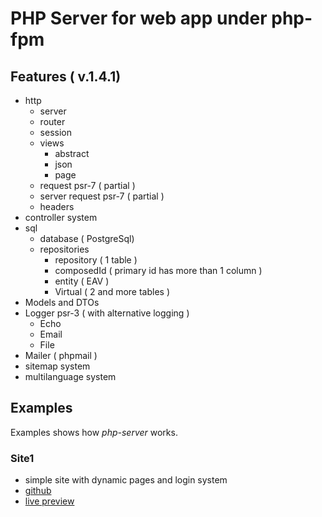 # PHP Server for web app under php-fpm

## Features ( v.1.4.1)

- http
  - server
  - router
  - session
  - views
    - abstract
    - json
    - page
  - request psr-7 ( partial )
  - server request psr-7 ( partial )
  - headers
- controller system
- sql
  - database ( PostgreSql)
  - repositories  
    - repository ( 1 table )  
    - composedId ( primary id has more than 1 column )  
    - entity ( EAV )  
    - Virtual ( 2 and more tables )  
- Models and DTOs
- Logger psr-3 ( with alternative logging )  
  - Echo  
  - Email  
  - File  
- Mailer ( phpmail )  
- sitemap system
- multilanguage system

## Examples

Examples shows how *php-server* works.

### Site1

- simple site with dynamic pages and login system
- [github](https://github.com/Romchik38/site1)
- [live preview](https://site1.romanenko-studio.dev/)